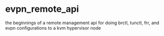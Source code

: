 # evpn_remote_api
the beginnings of a remote management api for doing brctl, tunctl, frr, and evpn configurations to a kvm hypervisor node
